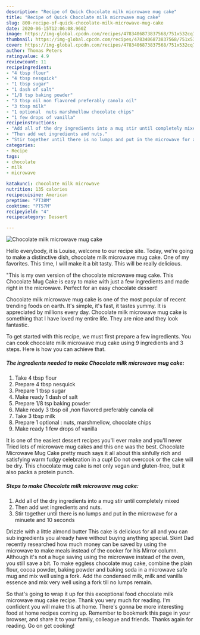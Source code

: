 ```yaml
---
description: "Recipe of Quick Chocolate milk microwave mug cake"
title: "Recipe of Quick Chocolate milk microwave mug cake"
slug: 800-recipe-of-quick-chocolate-milk-microwave-mug-cake
date: 2020-06-15T12:06:08.960Z
image: https://img-global.cpcdn.com/recipes/4783406873837568/751x532cq70/chocolate-milk-microwave-mug-cake-recipe-main-photo.jpg
thumbnail: https://img-global.cpcdn.com/recipes/4783406873837568/751x532cq70/chocolate-milk-microwave-mug-cake-recipe-main-photo.jpg
cover: https://img-global.cpcdn.com/recipes/4783406873837568/751x532cq70/chocolate-milk-microwave-mug-cake-recipe-main-photo.jpg
author: Thomas Peters
ratingvalue: 4.9
reviewcount: 11
recipeingredient:
- "4 tbsp flour"
- "4 tbsp nesquick"
- "1 tbsp sugar"
- "1 dash of salt"
- "1/8 tsp baking powder"
- "3 tbsp oil non flavored preferably canola oil"
- "3 tbsp milk"
- "1 optional  nuts marshmellow chocolate chips"
- "1 few drops of vanilla"
recipeinstructions:
- "Add all of the dry ingredients into a mug stir until completely mixed"
- "Then add wet ingredients and nuts."
- "Stir together until there is no lumps and put in the microwave for a minuete and 10 seconds"
categories:
- Recipe
tags:
- chocolate
- milk
- microwave

katakunci: chocolate milk microwave 
nutrition: 135 calories
recipecuisine: American
preptime: "PT38M"
cooktime: "PT57M"
recipeyield: "4"
recipecategory: Dessert

---
```



![Chocolate milk microwave mug cake](https://img-global.cpcdn.com/recipes/4783406873837568/751x532cq70/chocolate-milk-microwave-mug-cake-recipe-main-photo.jpg)

Hello everybody, it is Louise, welcome to our recipe site. Today, we're going to make a distinctive dish, chocolate milk microwave mug cake. One of my favorites. This time, I will make it a bit tasty. This will be really delicious.

&#34;This is my own version of the chocolate microwave mug cake. This Chocolate Mug Cake is easy to make with just a few ingredients and made right in the microwave. Perfect for an easy chocolate dessert!

Chocolate milk microwave mug cake is one of the most popular of recent trending foods on earth. It's simple, it's fast, it tastes yummy. It is appreciated by millions every day. Chocolate milk microwave mug cake is something that I have loved my entire life. They are nice and they look fantastic.


To get started with this recipe, we must first prepare a few ingredients. You can cook chocolate milk microwave mug cake using 9 ingredients and 3 steps. Here is how you can achieve that.

<!--inarticleads1-->

##### The ingredients needed to make Chocolate milk microwave mug cake:

1. Take 4 tbsp flour
1. Prepare 4 tbsp nesquick
1. Prepare 1 tbsp sugar
1. Make ready 1 dash of salt
1. Prepare 1/8 tsp baking powder
1. Make ready 3 tbsp oil ,non flavored preferably canola oil
1. Take 3 tbsp milk
1. Prepare 1 optional : nuts, marshmellow, chocolate chips
1. Make ready 1 few drops of vanilla


It is one of the easiest dessert recipes you&#39;ll ever make and you&#39;ll never Tried lots of microwave mug cakes and this one was the best. Chocolate Microwave Mug Cake pretty much says it all about this sinfully rich and satisfying warm fudgy celebration in a cup! Do not overcook or the cake will be dry. This chocolate mug cake is not only vegan and gluten-free, but it also packs a protein punch. 

<!--inarticleads2-->

##### Steps to make Chocolate milk microwave mug cake:

1. Add all of the dry ingredients into a mug stir until completely mixed
1. Then add wet ingredients and nuts.
1. Stir together until there is no lumps and put in the microwave for a minuete and 10 seconds


Drizzle with a little almond butter This cake is delicious for all and you can sub ingredients you already have without buying anything special. Skint Dad recently researched how much money can be saved by using the microwave to make meals instead of the cooker for his Mirror column. Although it&#39;s not a huge saving using the microwave instead of the oven, you still save a bit. To make eggless chocolate mug cake, combine the plain flour, cocoa powder, baking powder and baking soda in a microwave safe mug and mix well using a fork. Add the condensed milk, milk and vanilla essence and mix very well using a fork till no lumps remain. 

So that's going to wrap it up for this exceptional food chocolate milk microwave mug cake recipe. Thank you very much for reading. I'm confident you will make this at home. There's gonna be more interesting food at home recipes coming up. Remember to bookmark this page in your browser, and share it to your family, colleague and friends. Thanks again for reading. Go on get cooking!
